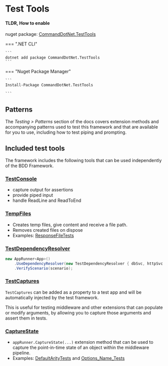 # Test Tools

#### TLDR, How to enable 

nuget package: [CommandDotNet.TestTools](https://www.nuget.org/packages/CommandDotNet.TestTools)

=== ".NET CLI"

    ```
    dotnet add package CommandDotNet.TestTools
    ```
    
=== "Nuget Package Manager"

    ```
    Install-Package CommandDotNet.TestTools

    ```
## Patterns

The *Testing > Patterns* section of the docs covers extension methods and accompanying patterns used to test this framework and that are available for you to use, including how to test piping and prompting.

## Included test tools

The framework includes the following tools that can be used independently of the BDD Framework.

### [TestConsole](https://github.com/bilal-fazlani/commanddotnet/blob/master/CommandDotNet.TestTools/TestConsole.cs)

* capture output for assertions
* provide piped input
* handle ReadLine and ReadToEnd

### [TempFiles](https://github.com/bilal-fazlani/commanddotnet/blob/master/CommandDotNet.TestTools/TempFiles.cs)

* Creates temp files, give content and receive a file path.
* Removes created files on dispose
* Examples: [ResponseFileTests](https://github.com/bilal-fazlani/commanddotnet/blob/master/CommandDotNet.Tests/FeatureTests/ResponseFileTests.cs)

### [TestDependencyResolver](https://github.com/bilal-fazlani/commanddotnet/blob/master/CommandDotNet.TestTools/TestDependencyResolver.cs) 

```c#
new AppRunner<App>()
    .UseDependencyResolver(new TestDependencyResolver { dbSvc, httpSvc })
    .VerifyScenario(scenario);
```

### [TestCaptures](https://github.com/bilal-fazlani/commanddotnet/blob/master/CommandDotNet.TestTools/TestCaptures.cs)

`TestCaptures` can be added as a property to a test app and will be automatically injected by the test framework.

This is useful for testing middleware and other extensions that can populate or modify arguments, by allowing you to capture those arguments and assert them in tests.

### [CaptureState](https://github.com/bilal-fazlani/commanddotnet/blob/master/CommandDotNet.TestTools/AppRunnerTestExtensions.cs#L20)

* `appRunner.CaptureState(...)` extension method that can be used to capture the point-in-time state of an object within the middleware pipeline.
* Examples: [DefaultArityTests](https://github.com/bilal-fazlani/commanddotnet/blob/master/CommandDotNet.Tests/FeatureTests/Arguments/DefaultArityTests.cs) and [Options_Name_Tests](https://github.com/bilal-fazlani/commanddotnet/blob/master/CommandDotNet.Tests/FeatureTests/Arguments/Options_Name_Tests.cs)

